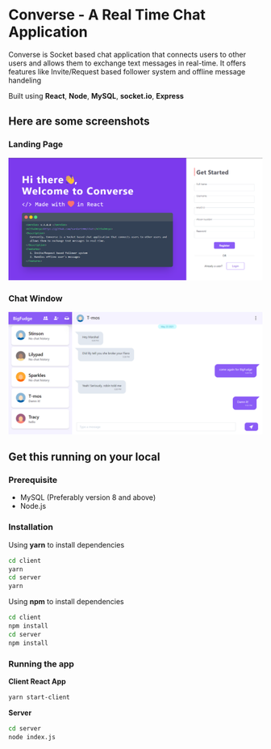 # Converse - A Real Time Chat Application
Converse is Socket based chat application that connects users to other users and allows them to exchange text messages in real-time.
It offers features like Invite/Request based follower system and offline message handeling

Built using **React**, **Node**, **MySQL**, **socket.io**, **Express**

## Here are some screenshots
### Landing Page
![landing_page](https://raw.githubusercontent.com/Sardar1208/converse-readme-images/main/landing_page.PNG)

### Chat Window
![chat](https://raw.githubusercontent.com/Sardar1208/converse-readme-images/main/chat.PNG)

## Get this running on your local
### Prerequisite 
- MySQL (Preferably version 8 and above)
- Node.js
### Installation
Using **yarn** to install dependencies
```bash
cd client
yarn
cd server
yarn
```

Using **npm** to install dependencies
```bash
cd client
npm install
cd server
npm install
```

### Running the app
**Client React App**
```bash
yarn start-client
```
**Server**
```bash
cd server
node index.js
```
